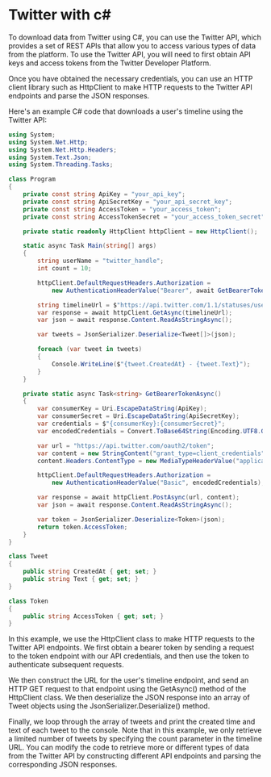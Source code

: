 # Twitter with c#

To download data from Twitter using C#, you can use the Twitter API, which provides a set of REST APIs that allow you to access various types of data from the platform. To use the Twitter API, you will need to first obtain API keys and access tokens from the Twitter Developer Platform.

Once you have obtained the necessary credentials, you can use an HTTP client library such as HttpClient to make HTTP requests to the Twitter API endpoints and parse the JSON responses.

Here's an example C# code that downloads a user's timeline using the Twitter API:

```cs
using System;
using System.Net.Http;
using System.Net.Http.Headers;
using System.Text.Json;
using System.Threading.Tasks;

class Program
{
    private const string ApiKey = "your_api_key";
    private const string ApiSecretKey = "your_api_secret_key";
    private const string AccessToken = "your_access_token";
    private const string AccessTokenSecret = "your_access_token_secret";

    private static readonly HttpClient httpClient = new HttpClient();

    static async Task Main(string[] args)
    {
        string userName = "twitter_handle";
        int count = 10;

        httpClient.DefaultRequestHeaders.Authorization =
            new AuthenticationHeaderValue("Bearer", await GetBearerTokenAsync());

        string timelineUrl = $"https://api.twitter.com/1.1/statuses/user_timeline.json?screen_name={userName}&count={count}";
        var response = await httpClient.GetAsync(timelineUrl);
        var json = await response.Content.ReadAsStringAsync();

        var tweets = JsonSerializer.Deserialize<Tweet[]>(json);

        foreach (var tweet in tweets)
        {
            Console.WriteLine($"{tweet.CreatedAt} - {tweet.Text}");
        }
    }

    private static async Task<string> GetBearerTokenAsync()
    {
        var consumerKey = Uri.EscapeDataString(ApiKey);
        var consumerSecret = Uri.EscapeDataString(ApiSecretKey);
        var credentials = $"{consumerKey}:{consumerSecret}";
        var encodedCredentials = Convert.ToBase64String(Encoding.UTF8.GetBytes(credentials));

        var url = "https://api.twitter.com/oauth2/token";
        var content = new StringContent("grant_type=client_credentials");
        content.Headers.ContentType = new MediaTypeHeaderValue("application/x-www-form-urlencoded");

        httpClient.DefaultRequestHeaders.Authorization =
            new AuthenticationHeaderValue("Basic", encodedCredentials);

        var response = await httpClient.PostAsync(url, content);
        var json = await response.Content.ReadAsStringAsync();

        var token = JsonSerializer.Deserialize<Token>(json);
        return token.AccessToken;
    }
}

class Tweet
{
    public string CreatedAt { get; set; }
    public string Text { get; set; }
}

class Token
{
    public string AccessToken { get; set; }
}

```

In this example, we use the HttpClient class to make HTTP requests to the Twitter API endpoints. We first obtain a bearer token by sending a request to the token endpoint with our API credentials, and then use the token to authenticate subsequent requests.

We then construct the URL for the user's timeline endpoint, and send an HTTP GET request to that endpoint using the GetAsync() method of the HttpClient class. We then deserialize the JSON response into an array of Tweet objects using the JsonSerializer.Deserialize() method.

Finally, we loop through the array of tweets and print the created time and text of each tweet to the console. Note that in this example, we only retrieve a limited number of tweets by specifying the count parameter in the timeline URL. You can modify the code to retrieve more or different types of data from the Twitter API by constructing different API endpoints and parsing the corresponding JSON responses.
